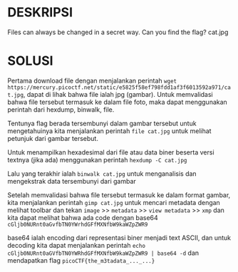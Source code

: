 # DESKRIPSI

Files can always be changed in a secret way. Can you find the flag? cat.jpg

# SOLUSI 

Pertama download file dengan menjalankan perintah ```wget https://mercury.picoctf.net/static/e5825f58ef798fdd1af3f6013592a971/cat.jpg```, dapat di lihak bahwa file ialah jpg (gambar).
Untuk memvalidasi bahwa file tersebut termasuk ke dalam file foto, maka dapat menggunakan perintah dari hexdump, binwalk, file.

Tentunya flag berada tersembunyi dalam gambar tersebut untuk mengetahuinya kita menjalankan perintah ```file cat.jpg``` untuk melihat petunjuk dari gambar tersebut.

Untuk menampilkan hexadesimal dari file atau data biner beserta versi textnya (jika ada) menggunakan perintah ```hexdump -C cat.jpg```

Lalu yang terakhir ialah ```binwalk cat.jpg``` untuk menganalisis dan mengekstrak data tersembunyi dari gambar

Setelah memvalidasi bahwa file tersebut termasuk ke dalam format gambar, kita menjalankan perintah ```gimp cat.jpg``` untuk mencari metadata dengan melihat toolbar dan tekan ```image``` >> ```metadata``` >> ```view metadata``` >> ```xmp``` dan kita dapat melihat bahwa ada code dengan base64 ```cGljb0NURnt0aGvfbTN0YWrhdGFfMXNfbW9kaWZpZWR9```

base64 ialah encoding dari representasi biner menjadi text ASCII, dan untuk decoding kita dapat menjalankan perintah ```echo cGljb0NURnt0aGVfbTN0YWRhdGFfMXNfbW9kaWZpZWR9 | base64 -d``` 
dan mendapatkan flag ```picoCTF{the_m3tadata_..._...}```
